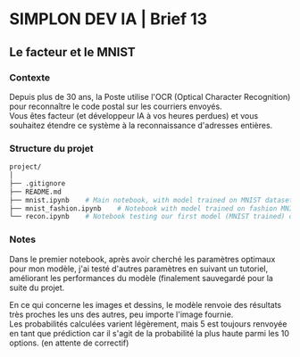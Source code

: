 # SIMPLON DEV IA | Brief 13

## Le facteur et le MNIST

### Contexte

Depuis plus de 30 ans, la Poste utilise l'OCR (Optical Character Recognition) pour reconnaître le code postal sur les courriers envoyés. <br>
Vous êtes facteur (et développeur IA à vos heures perdues) et vous souhaitez étendre ce système à la reconnaissance d'adresses entières.

### Structure du projet

```bash
project/
│
├── .gitignore
├── README.md
├── mnist.ipynb    # Main notebook, with model trained on MNIST dataset
├── mnist_fashion.ipynb    # Notebook with model trained on fashion MNIST
└── recon.ipynb    # Notebook testing our first model (MNIST trained) on personal images and drawings
```

### Notes

Dans le premier notebook, après avoir cherché les paramètres optimaux pour mon modèle, j'ai testé d'autres paramètres en suivant un tutoriel, améliorant les performances du modèle (finalement sauvegardé pour la suite du projet.

En ce qui concerne les images et dessins, le modèle renvoie des résultats très proches les uns des autres, peu importe l'image fournie. <br>
Les probabilités calculées varient légèrement, mais 5 est toujours renvoyée en tant que prédiction car il s'agit de la probabilité la plus haute parmi les 10 options. (en attente de correctif)
